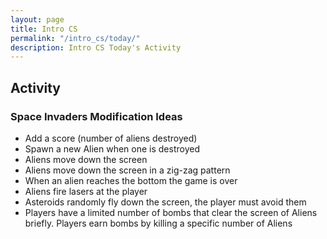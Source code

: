 ```yaml
---
layout: page
title: Intro CS
permalink: "/intro_cs/today/"
description: Intro CS Today's Activity
---
```


<h2>Activity <span id="date"></span></h2>
<script src="/public/js/today.js"></script>

### Space Invaders Modification Ideas

* Add a score (number of aliens destroyed)
* Spawn a new Alien when one is destroyed
* Aliens move down the screen
* Aliens move down the screen in a zig-zag pattern
* When an alien reaches the bottom the game is over
* Aliens fire lasers at the player
* Asteroids randomly fly down the screen, the player must avoid them
* Players have a limited number of bombs that clear the screen of Aliens briefly. Players earn bombs by killing a specific number of Aliens


<!-- 
<div class="section" markdown="1">
<!-- If you are currently working on a specific project, continue. Otherwise, you have a few choices for today.
Continue the [Karel Levels](../karel). Help one another.
</div>

<!-- <p class="label">Web Design</p>
<div class="section" markdown="1">
  Complete [Codecademy's HTML & CSS lessons](https://www.codecademy.com/learn/web), or choose another lesson if you have completed that one.
</div>

<p class="label">Processing</p>
<div class="section" markdown="1">
  Find an interesting, new, or important [processing tutorial](https://processing.org/tutorials/) to investigate. Create a sketch that uses the ideas in the tutorial creatively.
</div> -->